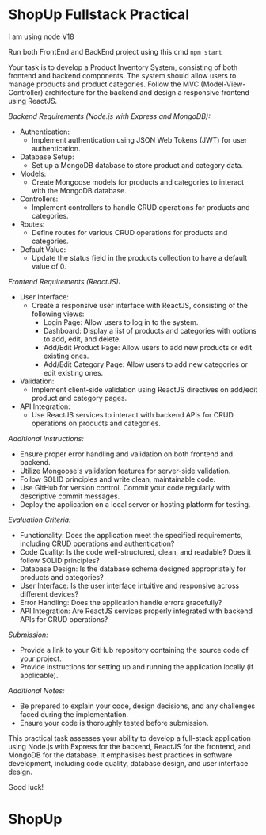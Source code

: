 # ShopUp Fullstack Practical


I am using node  V18

Run both FrontEnd and BackEnd project using this cmd 
`npm start`


Your task is to develop a Product Inventory System, consisting of both frontend and backend components. The system should allow users to manage products and product categories. Follow the MVC (Model-View-Controller) architecture for the backend and design a responsive frontend using ReactJS.

*Backend Requirements (Node.js with Express and MongoDB):*

* Authentication:
    * Implement authentication using JSON Web Tokens (JWT) for user authentication.
* Database Setup:
    * Set up a MongoDB database to store product and category data.
* Models:
    * Create Mongoose models for products and categories to interact with the MongoDB database.
* Controllers:
    * Implement controllers to handle CRUD operations for products and categories.
* Routes:
    * Define routes for various CRUD operations for products and categories.
* Default Value:
    * Update the status field in the products collection to have a default value of 0.

*Frontend Requirements (ReactJS):*
- User Interface:
    - Create a responsive user interface with ReactJS, consisting of the following views:
        - Login Page: Allow users to log in to the system.
        - Dashboard: Display a list of products and categories with options to add, edit, and delete.
        - Add/Edit Product Page: Allow users to add new products or edit existing ones.
        - Add/Edit Category Page: Allow users to add new categories or edit existing ones.
- Validation:
    - Implement client-side validation using ReactJS directives on add/edit product and category pages.
- API Integration:
   - Use ReactJS services to interact with backend APIs for CRUD operations on products and categories.

*Additional Instructions:*
- Ensure proper error handling and validation on both frontend and backend.
- Utilize Mongoose's validation features for server-side validation.
- Follow SOLID principles and write clean, maintainable code.
- Use GitHub for version control. Commit your code regularly with descriptive commit messages.
- Deploy the application on a local server or hosting platform for testing.

*Evaluation Criteria:*
- Functionality: Does the application meet the specified requirements, including CRUD operations and authentication?
- Code Quality: Is the code well-structured, clean, and readable? Does it follow SOLID principles?
- Database Design: Is the database schema designed appropriately for products and categories?
- User Interface: Is the user interface intuitive and responsive across different devices?
- Error Handling: Does the application handle errors gracefully?
- API Integration: Are ReactJS services properly integrated with backend APIs for CRUD operations?

*Submission:*
- Provide a link to your GitHub repository containing the source code of your project.
- Provide instructions for setting up and running the application locally (if applicable).

*Additional Notes:*
- Be prepared to explain your code, design decisions, and any challenges faced during the implementation.
- Ensure your code is thoroughly tested before submission.

This practical task assesses your ability to develop a full-stack application using Node.js with Express for the backend, ReactJS for the frontend, and MongoDB for the database. It emphasises best practices in software development, including code quality, database design, and user interface design. 

Good luck!
# ShopUp
